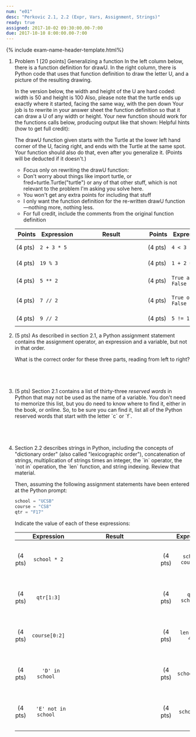 ```yaml
---
num: "e01"
desc: "Perkovic 2.1, 2.2 (Expr, Vars, Assignment, Strings)"
ready: true 
assigned: 2017-10-02 09:30:00.00-7:00
due: 2017-10-10 8:00:00.00-7:00
---
```


{% include exam-name-header-template.html%}

<ol>


<li markdown="1">

Problem 1 [20 points] Generalizing a function
In the left column below, there is a function definition for drawU. In the right column, there is Python code that uses that function definition to draw the letter U, and a picture of the resulting drawing.

In the version below, the width and height of the U are hard coded: width is 50 and height is 100
Also, please note that the turtle ends up exactly where it started, facing the same way, with the pen down
Your job is to rewrite in your answer sheet the function definition so that it can draw a U of any width or height.
Your new function should work for the functions calls below, producing output like that shown:
Helpful hints (how to get full credit):

The drawU function given starts with the Turtle at the lower left hand corner of the U, facing right, and ends with the Turtle at the same spot. Your function should also do that, even after you generalize it. (Points will be deducted if it doesn't.)

* Focus only on rewriting the drawU function:
* Don't worry about things like import turtle, or fred=turtle.Turtle("turtle") or any of that other stuff, which is not relevant to the problem I'm asking you solve here.
* You won't get any extra points for including that stuff
* I only want the function definition for the re-written drawU function—nothing more, nothing less.
* For full credit, include the comments from the original function definition

</li>

<style>
div.bigger table * td { padding: 0.7em 3pt 0.7em 3pt; }
span.wide { padding: 0pt 4em 0pt 4em; }
</style>

<div class="bigger" markdown="1">

| Points  | Expression  | <span class="wide">Result</span> | Points  | Expression  | <span class="wide">Result</span> |
|---------|-------------|--------|---------|-------------|--------|
| (4 pts) | `2 + 3 * 5` |        | (4 pts) | `4 < 3`     |        |
| (4 pts) | `19 % 3`    |        | (4 pts) | `1 + 2 == 3`|        |
| (4 pts) | `5 ** 2`    |        | (4 pts) | `True and False`  |        |
| (4 pts) | `7 // 2`    |        | (4 pts) | `True or False`  |        |
| (4 pts) | `9 // 2`    |        | (4 pts) | `5 != 10//2`    |        |

</div>
<div class="pagebreak"></div>
</li>


<li style="margin-bottom:5em;" markdown="1">
(5 pts) As described in section 2.1, a Python assignment statement contains the assignment operator, an expression and a variable, but not in that order.

What is the correct order for these three parts, reading from left to right?

</li>


<li style="margin-bottom:5em;" markdown="1">
(5 pts) Section 2.1 contains a list of thirty-three <em>reserved words</em> in Python that may not be used as the name of a variable.   You don't need to memorize this list, but you do need to know where to find it, either in the book, or online.  So, to be sure you can find it, list all of the Python reserved words that start with the letter `c` or `f`.
</li>

<li style="margin-bottom:5em;" markdown="1">
Section 2.2 describes strings in Python, including the concepts of "dictionary order" (also called "lexicographic order"), concatenation of strings, multiplication of strings times an integer, the `in` operator, the `not in` operation, the `len` function, and string indexing.  Review that material.

Then, assuming the following assignment statements have been entered at the Python prompt:

```python
school = "UCSB"
course = "CS8"
qtr = "F17"
```

Indicate the value of each of these expressions:

<style>
div.evenbigger table * td { padding: 2em 1pt 2em 1pt; text-align: center; }
div.evenbigger table * th { padding: 0em 1pt 0em 1pt; margin: 0 0 0 0;
  text-align:center;}
div.evenbigger table * td code { padding: 0pt 1em 0pt 1em; }
span.wider { padding: 0pt 6em 0pt 6em; }
</style>


<div class="evenbigger" markdown="1">

| | Expression  | <span class="wider">Result</span> | | | Expression  | <span class="wider">Result</span> |
|---------|-------------|--------|-|--------|-------------|--------|
| (4 pts) | `school * 2`        |  | | (4 pts) | `school > course` | |
| (4 pts) | `qtr[1:3]`          |  | |(4 pts) | `qtr < school`   | |
| (4 pts) | `course[0:2]`        |  | |(4 pts) | `len(qtr) > 4`   | |
| (4 pts) | `'D' in school`     |  | |(4 pts) | `school[-1]`     | |
| (4 pts) | `'E' not in school` |  | |(4 pts) | `school[0]`      | |

</div>


</li>


</ol>

